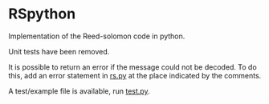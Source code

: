 # RSpython
Implementation of the Reed-solomon code in python.

Unit tests have been removed.

It is possible to return an error if the message could not be decoded. To do this, add an error statement in [rs.py](rs.py) at the place indicated by the comments.

A test/example file is available, run [test.py](test.py).
